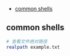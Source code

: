 <!-- TOC -->

- [common shells](#common-shells)

<!-- /TOC -->

## common shells
``` bash
# 查看文件绝对路径
realpath example.txt
```